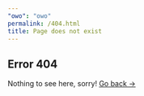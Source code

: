 ```yaml
---
"owo": "owo"
permalink: /404.html
title: Page does not exist
---
```

## Error 404  
  
Nothing to see here, sorry! [Go back ->](/index)
